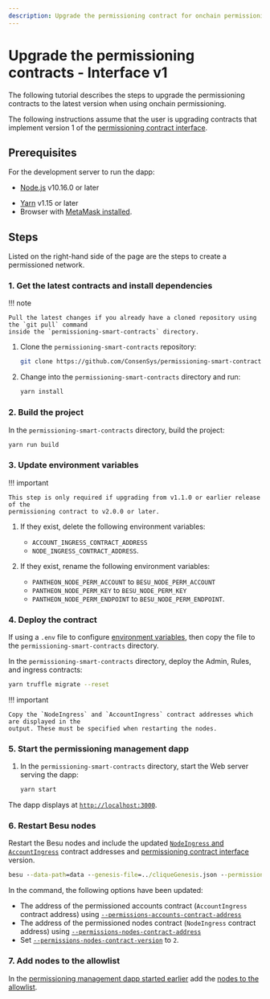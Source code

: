 ```yaml
---
description: Upgrade the permissioning contract for onchain permissioning
---
```


# Upgrade the permissioning contracts - Interface v1

The following tutorial describes the steps to upgrade the permissioning contracts to the latest
version when using onchain permissioning.

The following instructions assume that the user is upgrading contracts that
implement version 1 of the [permissioning contract interface](../../../HowTo/Limit-Access/Specify-Perm-Version.md).

## Prerequisites

For the development server to run the dapp:

<!-- vale off -->
* [Node.js](https://nodejs.org/en/) v10.16.0 or later
<!-- vale on -->
* [Yarn](https://yarnpkg.com/en/) v1.15 or later
* Browser with [MetaMask installed](https://metamask.io/).

## Steps

Listed on the right-hand side of the page are the steps to create a permissioned network.

### 1. Get the latest contracts and install dependencies

!!! note

    Pull the latest changes if you already have a cloned repository using the `git pull` command
    inside the `permissioning-smart-contracts` directory.

1. Clone the `permissioning-smart-contracts` repository:

    ```bash
    git clone https://github.com/ConsenSys/permissioning-smart-contracts.git
    ```

1. Change into the `permissioning-smart-contracts` directory and run:

    ```bash
    yarn install
    ```

### 2. Build the project

In the `permissioning-smart-contracts` directory, build the project:

```bash
yarn run build
```

### 3. Update environment variables

!!! important

    This step is only required if upgrading from v1.1.0 or earlier release of the
    permissioning contract to v2.0.0 or later.

1. If they exist, delete the following environment variables:
    * `ACCOUNT_INGRESS_CONTRACT_ADDRESS`
    * `NODE_INGRESS_CONTRACT_ADDRESS`.

1. If they exist, rename the following environment variables:
    * `PANTHEON_NODE_PERM_ACCOUNT` to `BESU_NODE_PERM_ACCOUNT`
    * `PANTHEON_NODE_PERM_KEY` to `BESU_NODE_PERM_KEY`
    * `PANTHEON_NODE_PERM_ENDPOINT` to `BESU_NODE_PERM_ENDPOINT`.

### 4. Deploy the contract

If using a `.env` file to configure [environment variables](#3-update-environment-variables), then
copy the file to the `permissioning-smart-contracts` directory.

In the `permissioning-smart-contracts` directory, deploy the Admin, Rules, and ingress
contracts:

```bash
yarn truffle migrate --reset
```

!!! important

    Copy the `NodeIngress` and `AccountIngress` contract addresses which are displayed in the
    output. These must be specified when restarting the nodes.

### 5. Start the permissioning management dapp

1. In the `permissioning-smart-contracts` directory, start the Web server serving the dapp:

    ```bash
    yarn start
    ```

The dapp displays at [`http://localhost:3000`](http://localhost:3000).

### 6. Restart Besu nodes

Restart the Besu nodes and include the updated [`NodeIngress` and `AccountIngress`](#4-deploy-the-contract)
contract addresses and [permissioning contract interface](../../../HowTo/Limit-Access/Specify-Perm-Version.md)
version.

```cmd
besu --data-path=data --genesis-file=../cliqueGenesis.json --permissions-accounts-contract-enabled --permissions-accounts-contract-address "0x3d49d1eF2adE060a33c6E6Aa213513A7EE9a6241" --permissions-nodes-contract-enabled  --permissions-nodes-contract-address "0x4E72770760c011647D4873f60A3CF6cDeA896CD8" --permissions-nodes-contract-version=2 --rpc-http-enabled --rpc-http-cors-origins="*" --rpc-http-api=ADMIN,ETH,NET,PERM,CLIQUE --host-allowlist="*"
```

In the command, the following options have been updated:

* The address of the permissioned accounts contract (`AccountIngress` contract address) using
    [`--permissions-accounts-contract-address`](../../../Reference/CLI/CLI-Syntax.md#permissions-accounts-contract-address)
* The address of the permissioned nodes contract (`NodeIngress` contract address) using
    [`--permissions-nodes-contract-address`](../../../Reference/CLI/CLI-Syntax.md#permissions-nodes-contract-address)
* Set [`--permissions-nodes-contract-version`](../../../Reference/CLI/CLI-Syntax.md#permissions-nodes-contract-version)
    to `2`.

### 7. Add nodes to the allowlist

In the [permissioning management dapp started earlier](#5-start-the-permissioning-management-dapp)
add the [nodes to the allowlist].

<!--link-->
[nodes to the allowlist]: ../../../HowTo/Limit-Access/Updating-Permission-Lists.md#update-nodes-allowlist
